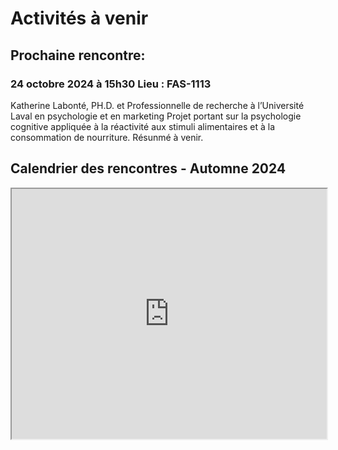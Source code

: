 

# Activités à venir

## Prochaine rencontre:


### 24 octobre 2024 à 15h30 Lieu : FAS-1113
Katherine Labonté,  PH.D. et Professionnelle de recherche à l’Université Laval en psychologie et en marketing
Projet portant sur la psychologie cognitive appliquée à la réactivité aux stimuli alimentaires et à la consommation de nourriture. Résunmé à venir.


## Calendrier des rencontres - Automne 2024

<iframe width='100%' height='400' src="https://docs.google.com/document/d/1HGuPQ3QcIe4HzX_6mAoVZKanXStc6cMBk2Twln2krKw/pub?embedded=true"> display:block;</iframe>

